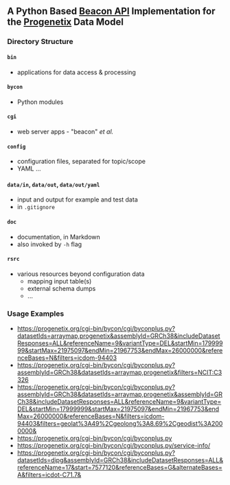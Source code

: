 ## A Python Based [Beacon API](https://beacon-project.io) Implementation for the [Progenetix](http://progenetix.org) Data Model

### Directory Structure

#### `bin`

* applications for data access & processing

#### `bycon`

* Python modules

#### `cgi`

* web server apps - "beacon" _et al._

#### `config`

* configuration files, separated for topic/scope
* YAML ...

#### `data/in`, `data/out`, `data/out/yaml`

* input and output for example and test data
* in `.gitignore`

#### `doc`

* documentation, in Markdown
* also invoked by `-h` flag

#### `rsrc`

* various resources beyond configuration data
    - mapping input table(s)
    - external schema dumps
    - ...

### Usage Examples

* https://progenetix.org/cgi-bin/bycon/cgi/byconplus.py?datasetIds=arraymap,progenetix&assemblyId=GRCh38&includeDatasetResponses=ALL&referenceName=9&variantType=DEL&startMin=17999999&startMax=21975097&endMin=21967753&endMax=26000000&referenceBases=N&filters=icdom-94403
* https://progenetix.org/cgi-bin/bycon/cgi/byconplus.py?assemblyId=GRCh38&datasetIds=arraymap,progenetix&filters=NCIT:C3326
* https://progenetix.org/cgi-bin/bycon/cgi/byconplus.py?assemblyId=GRCh38&datasetIds=arraymap,progenetix&assemblyId=GRCh38&includeDatasetResponses=ALL&referenceName=9&variantType=DEL&startMin=17999999&startMax=21975097&endMin=21967753&endMax=26000000&referenceBases=N&filters=icdom-94403&filters=geolat%3A49%2Cgeolong%3A8.69%2Cgeodist%3A2000000&
* https://progenetix.org/cgi-bin/bycon/cgi/byconplus.py
* https://progenetix.org/cgi-bin/bycon/cgi/byconplus.py/service-info/
* https://progenetix.org/cgi-bin/bycon/cgi/byconplus.py?datasetIds=dipg&assemblyId=GRCh38&includeDatasetResponses=ALL&referenceName=17&start=7577120&referenceBases=G&alternateBases=A&filters=icdot-C71.7&
